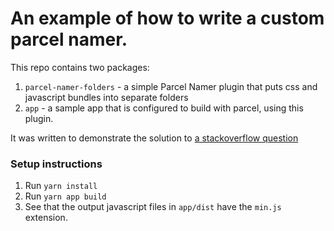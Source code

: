 # An example of how to write a custom parcel namer.

This repo contains two packages:

1. `parcel-namer-folders` - a simple Parcel Namer plugin that puts css and javascript bundles into separate folders
2. `app` - a sample app that is configured to build with parcel, using this plugin.

It was written to demonstrate the solution to [a stackoverflow question](https://stackoverflow.com/questions/62900160/how-to-handle-output-files-in-parcel)

### Setup instructions

1. Run `yarn install`
2. Run `yarn app build`
3. See that the output javascript files in `app/dist` have the `min.js` extension.

